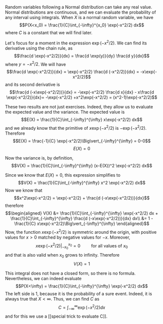 Random variables following a Normal distribution can take any real value. Normal distributions are continuous, and we can evaluate the probability of any interval using integrals. When $X$  is a normal random variable, we have
$$P(X<x_0) = \frac{1}{C}\int_{-\infty}^{x_0} \exp(-x^2/2) dx$$
where $C$ is a constant that we will find later.

Let's focus for a moment in the expression $\exp(-x^2/2)$. We can find its derivative using the chain rule, as
$$\frac{d \exp(-x^2/2)}{dx} = \frac{d \exp(y)}{dy} \frac{d y}{dx}$$
where $y=-x^2/2$. We will have
$$\frac{d \exp(-x^2/2)}{dx} = \exp(-x^2/2) \frac{d (-x^2/2)}{dx} = -x\exp(-x^2/2)$$
and its second derivative is
$$\frac{d (-x\exp(-x^2/2))}{dx} = -\exp(-x^2/2) \frac{d x}{dx} - x\frac{d \exp(-x^2/2)}{dx}= -\exp(-x^2/2) +x^2\exp(-x^2/2) = (x^2-1)\exp(-x^2/2)$$

These two results are not just exercises. Indeed, they allow us to evaluate the expected value and the variance. The expected value is
$$E(X) = \frac{1}{C}\int_{-\infty}^{\infty} x\exp(-x^2/2) dx$$ 
and we already know that the primitive of $x\exp(-x^2/2)$ is $-\exp(-x^2/2)$. Therefore
$$E(X) = \frac{-1}{C} \exp(-x^2/2)\Big\vert_{-\infty}^{\infty} = 0-0$$ 
$$E(X) = 0$$

Now the variance is, by definition,
$$V(X) = \frac{1}{C}\int_{-\infty}^{\infty} (x-E(X))^2 \exp(-x^2/2) dx$$ 

Since we know that $E(X)=0$, this expression simplifies to
$$V(X) = \frac{1}{C}\int_{-\infty}^{\infty} x^2 \exp(-x^2/2) dx$$ 
Now we know that
$$x^2\exp(-x^2/2) = \exp(-x^2/2) + \frac{d (-x\exp(-x^2/2))}{dx}$$
therefore
$$\begin{aligned}
V(X) &= \frac{1}{C}\int_{-\infty}^{\infty} \exp(-x^2/2) dx + \frac{1}{C}\int_{-\infty}^{\infty} \frac{d (-x\exp(-x^2/2))}{dx} dx\\
&= 1 - \frac{1}{C} x\exp(-x^2/2)\Big\vert_{-\infty}^{\infty}
\end{aligned}$$ 
Now, the function $x\exp(-x^2/2)$ is symmetric around the origin, with positive values for $x>0$ matched by negative values for $-x$. Moreover, 
$$x\exp(-x^2/2)\Big\vert_{-x_0}^{x_0}=0\qquad\text{ for all values of }x_0$$
and that is also valid when $x_0$ grows to infinity. Therefore
$$V(X)=1$$

This integral does not have a closed form, so there is no formula. Nevertheless, we can indeed evaluate
$$P(X<\infty) = \frac{1}{C}\int_{-\infty}^{\infty} \exp(-x^2/2) dx$$ 
The left side is 1, because it is the probability of a sure event. Indeed, it is always true that $X<\infty$.
Thus, we can find $C$ as
$$C = \int_{-\infty}^{\infty} \exp(-x^2/2) dx$$ 
and for this we use a [[special trick to evaluate C]].